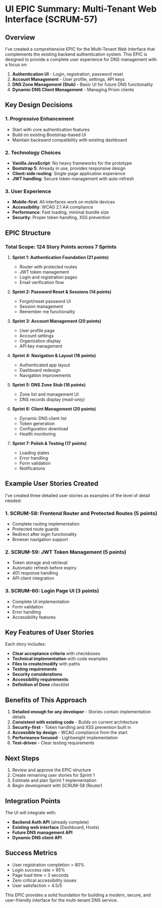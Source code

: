 # UI EPIC Summary: Multi-Tenant Web Interface (SCRUM-57)

## Overview

I've created a comprehensive EPIC for the Multi-Tenant Web Interface that complements the existing backend authentication system. This EPIC is designed to provide a complete user experience for DNS management with a focus on:

1. **Authentication UI** - Login, registration, password reset
2. **Account Management** - User profile, settings, API keys
3. **DNS Zone Management (Stub)** - Basic UI for future DNS functionality
4. **Dynamic DNS Client Management** - Managing Prism clients

## Key Design Decisions

### 1. Progressive Enhancement
- Start with core authentication features
- Build on existing Bootstrap-based UI
- Maintain backward compatibility with existing dashboard

### 2. Technology Choices
- **Vanilla JavaScript**: No heavy frameworks for the prototype
- **Bootstrap 5**: Already in use, provides responsive design
- **Client-side routing**: Single-page application experience
- **JWT handling**: Secure token management with auto-refresh

### 3. User Experience
- **Mobile-first**: All interfaces work on mobile devices
- **Accessibility**: WCAG 2.1 AA compliance
- **Performance**: Fast loading, minimal bundle size
- **Security**: Proper token handling, XSS prevention

## EPIC Structure

### Total Scope: 124 Story Points across 7 Sprints

1. **Sprint 1: Authentication Foundation (21 points)**
   - Router with protected routes
   - JWT token management
   - Login and registration pages
   - Email verification flow

2. **Sprint 2: Password Reset & Sessions (14 points)**
   - Forgot/reset password UI
   - Session management
   - Remember me functionality

3. **Sprint 3: Account Management (20 points)**
   - User profile page
   - Account settings
   - Organization display
   - API key management

4. **Sprint 4: Navigation & Layout (16 points)**
   - Authenticated app layout
   - Dashboard redesign
   - Navigation improvements

5. **Sprint 5: DNS Zone Stub (16 points)**
   - Zone list and management UI
   - DNS records display (read-only)

6. **Sprint 6: Client Management (20 points)**
   - Dynamic DNS client list
   - Token generation
   - Configuration download
   - Health monitoring

7. **Sprint 7: Polish & Testing (17 points)**
   - Loading states
   - Error handling
   - Form validation
   - Notifications

## Example User Stories Created

I've created three detailed user stories as examples of the level of detail needed:

### 1. SCRUM-58: Frontend Router and Protected Routes (5 points)
- Complete routing implementation
- Protected route guards
- Redirect after login functionality
- Browser navigation support

### 2. SCRUM-59: JWT Token Management (5 points)
- Token storage and retrieval
- Automatic refresh before expiry
- 401 response handling
- API client integration

### 3. SCRUM-60: Login Page UI (3 points)
- Complete UI implementation
- Form validation
- Error handling
- Accessibility features

## Key Features of User Stories

Each story includes:
- **Clear acceptance criteria** with checkboxes
- **Technical implementation** with code examples
- **Files to create/modify** with paths
- **Testing requirements** 
- **Security considerations**
- **Accessibility requirements**
- **Definition of Done** checklist

## Benefits of This Approach

1. **Detailed enough for any developer** - Stories contain implementation details
2. **Consistent with existing code** - Builds on current architecture
3. **Security-first** - Token handling and XSS prevention built in
4. **Accessible by design** - WCAG compliance from the start
5. **Performance focused** - Lightweight implementation
6. **Test-driven** - Clear testing requirements

## Next Steps

1. Review and approve the EPIC structure
2. Create remaining user stories for Sprint 1
3. Estimate and plan Sprint 1 implementation
4. Begin development with SCRUM-58 (Router)

## Integration Points

The UI will integrate with:
- **Backend Auth API** (already complete)
- **Existing web interface** (Dashboard, Hosts)
- **Future DNS management API**
- **Dynamic DNS client API**

## Success Metrics

- User registration completion > 80%
- Login success rate > 95%
- Page load time < 3 seconds
- Zero critical accessibility issues
- User satisfaction > 4.5/5

This EPIC provides a solid foundation for building a modern, secure, and user-friendly interface for the multi-tenant DNS service.